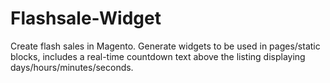 Flashsale-Widget
================

Create flash sales in Magento. Generate widgets to be used in pages/static blocks, includes a real-time countdown text above the listing displaying days/hours/minutes/seconds.
